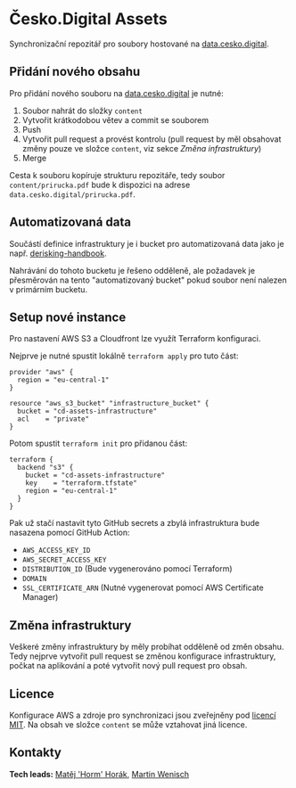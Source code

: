 # Česko.Digital Assets

Synchronizační repozitář pro soubory hostované na [data.cesko.digital](https://data.cesko.digital).

## Přidání nového obsahu

Pro přidání nového souboru na [data.cesko.digital](https://data.cesko.digital) je nutné:

1. Soubor nahrát do složky `content`
2. Vytvořit krátkodobou větev a commit se souborem
3. Push
4. Vytvořit pull request a provést kontrolu (pull request by měl obsahovat změny pouze ve složce `content`, viz sekce _Změna infrastruktury_)
5. Merge

Cesta k souboru kopíruje strukturu repozitáře, tedy soubor `content/prirucka.pdf` bude k dispozici na adrese `data.cesko.digital/prirucka.pdf`.

## Automatizovaná data

Součástí definice infrastruktury je i bucket pro automatizovaná data jako je např. [derisking-handbook](https://github.com/cesko-digital/derisking-handbook).

Nahrávání do tohoto bucketu je řešeno odděleně, ale požadavek je přesměrován na tento "automatizovaný bucket" pokud soubor není nalezen v primárním bucketu.  

## Setup nové instance

Pro nastavení AWS S3 a Cloudfront lze využít Terraform konfiguraci. 

Nejprve je nutné spustit lokálně `terraform apply` pro tuto část: 

```hcl-terraform
provider "aws" {
  region = "eu-central-1"
}

resource "aws_s3_bucket" "infrastructure_bucket" {
  bucket = "cd-assets-infrastructure"
  acl    = "private"
}
```

Potom spustit `terraform init` pro přidanou část: 

```hcl-terraform
terraform {
  backend "s3" {
    bucket = "cd-assets-infrastructure"
    key    = "terraform.tfstate"
    region = "eu-central-1"
  }
}

```

Pak už stačí nastavit tyto GitHub secrets a zbylá infrastruktura bude nasazena pomocí GitHub Action:

- `AWS_ACCESS_KEY_ID`
- `AWS_SECRET_ACCESS_KEY`
- `DISTRIBUTION_ID` (Bude vygenerováno pomocí Terraform)
- `DOMAIN`
- `SSL_CERTIFICATE_ARN` (Nutné vygenerovat pomocí AWS Certificate Manager)

## Změna infrastruktury

Veškeré změny infrastruktury by měly probíhat odděleně od změn obsahu. Tedy nejprve vytvořit pull request se změnou konfigurace infrastruktury, počkat na aplikování a poté vytvořit nový pull request pro obsah.

## Licence

Konfigurace AWS a zdroje pro synchronizaci jsou zveřejněny pod [licencí MIT](https://github.com/cesko-digital/assets/blob/master/LICENSE). Na obsah ve složce `content` se může vztahovat jiná licence.   

## Kontakty

**Tech leads:** [Matěj 'Horm' Horák](https://github.com/HormCodes), [Martin Wenisch](https://github.com/martinwenisch)
